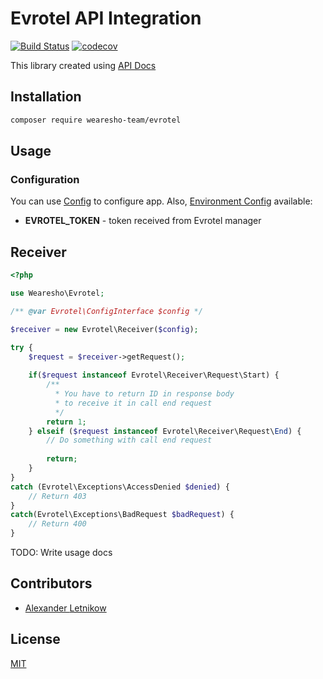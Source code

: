 # Evrotel API Integration
[![Build Status](https://travis-ci.org/wearesho-team/evrotel.svg?branch=master)](https://travis-ci.org/wearesho-team/evrotel)
[![codecov](https://codecov.io/gh/wearesho-team/evrotel/branch/master/graph/badge.svg)](https://codecov.io/gh/wearesho-team/evrotel)

This library created using
[API Docs](https://docs.google.com/document/d/10wGFGzql3ix8dH_JfXsp2BHyjbbFnEdZr089QRStAXY/edit#heading=h.la6q3gdlwnb9)
## Installation

```bash
composer require wearesho-team/evrotel
```

## Usage

### Configuration
You can use [Config](./src/Config.php) to configure app.
Also, [Environment Config](./src/EnvironmentConfig.php) available:
- **EVROTEL_TOKEN** - token received from Evrotel manager

## Receiver

```php
<?php

use Wearesho\Evrotel;

/** @var Evrotel\ConfigInterface $config */

$receiver = new Evrotel\Receiver($config);

try {
    $request = $receiver->getRequest();
    
    if($request instanceof Evrotel\Receiver\Request\Start) {
        /**
          * You have to return ID in response body
          * to receive it in call end request  
          */
        return 1;
    } elseif ($request instanceof Evrotel\Receiver\Request\End) {
        // Do something with call end request
        
        return;
    }
}
catch (Evrotel\Exceptions\AccessDenied $denied) {
    // Return 403
}
catch(Evrotel\Exceptions\BadRequest $badRequest) {
    // Return 400
}
```

TODO: Write usage docs

## Contributors
- [Alexander <Horat1us> Letnikow](mailto:reclamme@gmail.com)

## License
[MIT](./LICENSE)
